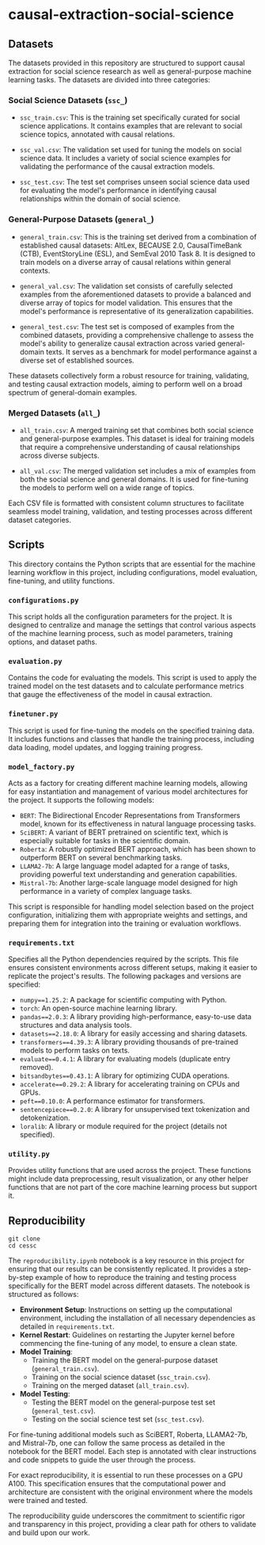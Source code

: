 # causal-extraction-social-science

## Datasets

The datasets provided in this repository are structured to support causal extraction for social science research as well as general-purpose machine learning tasks. The datasets are divided into three categories:

### Social Science Datasets (`ssc_`)

- `ssc_train.csv`: This is the training set specifically curated for social science applications. It contains examples that are relevant to social science topics, annotated with causal relations.

- `ssc_val.csv`: The validation set used for tuning the models on social science data. It includes a variety of social science examples for validating the performance of the causal extraction models.

- `ssc_test.csv`: The test set comprises unseen social science data used for evaluating the model's performance in identifying causal relationships within the domain of social science.

### General-Purpose Datasets (`general_`)

- `general_train.csv`: This is the training set derived from a combination of established causal datasets: AltLex, BECAUSE 2.0, CausalTimeBank (CTB), EventStoryLine (ESL), and SemEval 2010 Task 8. It is designed to train models on a diverse array of causal relations within general contexts.

- `general_val.csv`: The validation set consists of carefully selected examples from the aforementioned datasets to provide a balanced and diverse array of topics for model validation. This ensures that the model's performance is representative of its generalization capabilities.

- `general_test.csv`: The test set is composed of examples from the combined datasets, providing a comprehensive challenge to assess the model's ability to generalize causal extraction across varied general-domain texts. It serves as a benchmark for model performance against a diverse set of established sources.

These datasets collectively form a robust resource for training, validating, and testing causal extraction models, aiming to perform well on a broad spectrum of general-domain examples.

### Merged Datasets (`all_`)

- `all_train.csv`: A merged training set that combines both social science and general-purpose examples. This dataset is ideal for training models that require a comprehensive understanding of causal relationships across diverse subjects.

- `all_val.csv`: The merged validation set includes a mix of examples from both the social science and general domains. It is used for fine-tuning the models to perform well on a wide range of topics.

Each CSV file is formatted with consistent column structures to facilitate seamless model training, validation, and testing processes across different dataset categories.

## Scripts

This directory contains the Python scripts that are essential for the machine learning workflow in this project, including configurations, model evaluation, fine-tuning, and utility functions.

### `configurations.py`

This script holds all the configuration parameters for the project. It is designed to centralize and manage the settings that control various aspects of the machine learning process, such as model parameters, training options, and dataset paths.

### `evaluation.py`

Contains the code for evaluating the models. This script is used to apply the trained model on the test datasets and to calculate performance metrics that gauge the effectiveness of the model in causal extraction.

### `finetuner.py`

This script is used for fine-tuning the models on the specified training data. It includes functions and classes that handle the training process, including data loading, model updates, and logging training progress.

### `model_factory.py`

Acts as a factory for creating different machine learning models, allowing for easy instantiation and management of various model architectures for the project. It supports the following models:

- `BERT`: The Bidirectional Encoder Representations from Transformers model, known for its effectiveness in natural language processing tasks.
- `SciBERT`: A variant of BERT pretrained on scientific text, which is especially suitable for tasks in the scientific domain.
- `Roberta`: A robustly optimized BERT approach, which has been shown to outperform BERT on several benchmarking tasks.
- `LLAMA2-7b`: A large language model adapted for a range of tasks, providing powerful text understanding and generation capabilities.
- `Mistral-7b`: Another large-scale language model designed for high performance in a variety of complex language tasks.

This script is responsible for handling model selection based on the project configuration, initializing them with appropriate weights and settings, and preparing them for integration into the training or evaluation workflows.

### `requirements.txt`

Specifies all the Python dependencies required by the scripts. This file ensures consistent environments across different setups, making it easier to replicate the project's results. The following packages and versions are specified:
- `numpy==1.25.2`: A package for scientific computing with Python.
- `torch`: An open-source machine learning library.
- `pandas==2.0.3`: A library providing high-performance, easy-to-use data structures and data analysis tools.
- `datasets==2.18.0`: A library for easily accessing and sharing datasets.
- `transformers==4.39.3`: A library providing thousands of pre-trained models to perform tasks on texts.
- `evaluate==0.4.1`: A library for evaluating models (duplicate entry removed).
- `bitsandbytes==0.43.1`: A library for optimizing CUDA operations.
- `accelerate==0.29.2`: A library for accelerating training on CPUs and GPUs.
- `peft==0.10.0`: A performance estimator for transformers.
- `sentencepiece==0.2.0`: A library for unsupervised text tokenization and detokenization.
- `loralib`: A library or module required for the project (details not specified).

### `utility.py`

Provides utility functions that are used across the project. These functions might include data preprocessing, result visualization, or any other helper functions that are not part of the core machine learning process but support it.

## Reproducibility
```
git clone
cd cessc
```
The `reproducibility.ipynb` notebook is a key resource in this project for ensuring that our results can be consistently replicated. It provides a step-by-step example of how to reproduce the training and testing process specifically for the BERT model across different datasets. The notebook is structured as follows:

- **Environment Setup**: Instructions on setting up the computational environment, including the installation of all necessary dependencies as detailed in `requirements.txt`.
- **Kernel Restart**: Guidelines on restarting the Jupyter kernel before commencing the fine-tuning of any model, to ensure a clean state.
- **Model Training**:
  - Training the BERT model on the general-purpose dataset (`general_train.csv`).
  - Training on the social science dataset (`ssc_train.csv`).
  - Training on the merged dataset (`all_train.csv`).
- **Model Testing**:
  - Testing the BERT model on the general-purpose test set (`general_test.csv`).
  - Testing on the social science test set (`ssc_test.csv`).

For fine-tuning additional models such as SciBERT, Roberta, LLAMA2-7b, and Mistral-7b, one can follow the same process as detailed in the notebook for the BERT model. Each step is annotated with clear instructions and code snippets to guide the user through the process.

For exact reproducibility, it is essential to run these processes on a GPU A100. This specification ensures that the computational power and architecture are consistent with the original environment where the models were trained and tested.

The reproducibility guide underscores the commitment to scientific rigor and transparency in this project, providing a clear path for others to validate and build upon our work.



